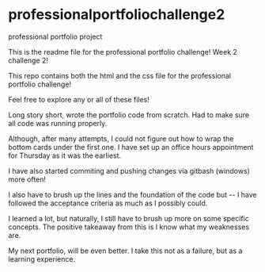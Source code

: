 # professionalportfoliochallenge2
professional portfolio project

This is the readme file for the professional portfolio challenge! Week 2 challenge 2! 

This repo contains both the html and the css file for the professional portfolio challenge!

Feel free to explore any or all of these files! 

Long story short, wrote the portfolio code from scratch. Had to make sure all code was running properly. 

Although, after many attempts, I could not figure out how to wrap the bottom cards under the first one. I have set up an office hours appointment for Thursday as it was the earliest. 

I have also started commiting and pushing changes via gitbash (windows) more often! 

I also have to brush up the lines and the foundation of the code but -- I have followed the acceptance criteria as much as I possibly could. 

I learned a lot, but naturally, I still have to brush up more on some specific concepts. The positive takeaway from this is I know what my weaknesses are. 

My next portfolio, will be even better. I take this not as a failure, but as a learning experience. 


